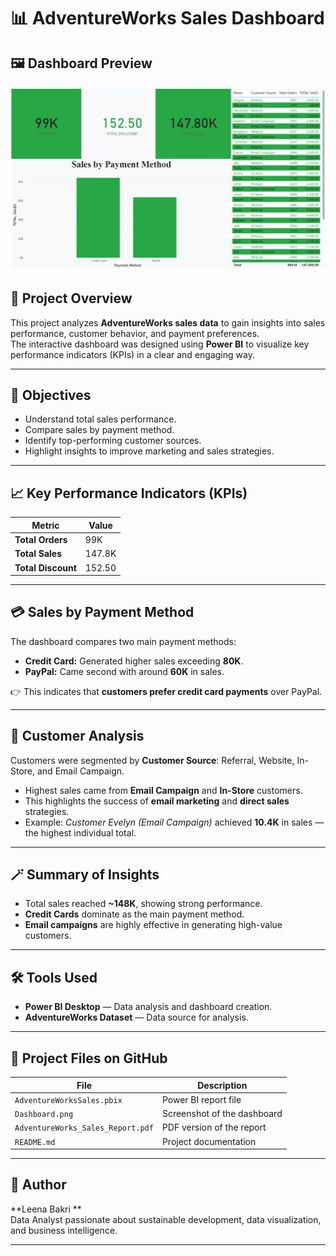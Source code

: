 # 📊 AdventureWorks Sales Dashboard
## 🖼️ Dashboard Preview

![AdventureWorks Sales Dashboard](Dashboord.png)

## 🧭 Project Overview
This project analyzes **AdventureWorks sales data** to gain insights into sales performance, customer behavior, and payment preferences.  
The interactive dashboard was designed using **Power BI** to visualize key performance indicators (KPIs) in a clear and engaging way.

---

## 🎯 Objectives
- Understand total sales performance.  
- Compare sales by payment method.  
- Identify top-performing customer sources.  
- Highlight insights to improve marketing and sales strategies.

---

## 📈 Key Performance Indicators (KPIs)
| Metric | Value |
|---------|--------|
| **Total Orders** | 99K |
| **Total Sales** | 147.8K |
| **Total Discount** | 152.50 |

---

## 💳 Sales by Payment Method
The dashboard compares two main payment methods:

- **Credit Card:** Generated higher sales exceeding **80K**.  
- **PayPal:** Came second with around **60K** in sales.  

👉 This indicates that **customers prefer credit card payments** over PayPal.

---

## 🧍 Customer Analysis
Customers were segmented by **Customer Source**: Referral, Website, In-Store, and Email Campaign.

- Highest sales came from **Email Campaign** and **In-Store** customers.  
- This highlights the success of **email marketing** and **direct sales** strategies.  
- Example: *Customer Evelyn (Email Campaign)* achieved **10.4K** in sales — the highest individual total.

---

## 🪄 Summary of Insights
- Total sales reached **~148K**, showing strong performance.  
- **Credit Cards** dominate as the main payment method.  
- **Email campaigns** are highly effective in generating high-value customers.

---

## 🛠️ Tools Used
- **Power BI Desktop** — Data analysis and dashboard creation.  
- **AdventureWorks Dataset** — Data source for analysis.

---

## 📂 Project Files on GitHub
| File | Description |
|------|--------------|
| `AdventureWorksSales.pbix` | Power BI report file |
| `Dashboard.png` | Screenshot of the dashboard |
| `AdventureWorks_Sales_Report.pdf` | PDF version of the report |
| `README.md` | Project documentation |

---

## 🧠 Author
**Leena Bakri **  
Data Analyst passionate about sustainable development, data visualization, and business intelligence.

---
